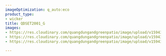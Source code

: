 ```yaml
---
imageOptimization: q_auto:eco
product_type:
- wicker
title: QDSET2001_G
images:
- https://res.cloudinary.com/quangdungandgreenpatio/image/upload/v1594347706/posts/DSC_5963_yligtj.jpg
- https://res.cloudinary.com/quangdungandgreenpatio/image/upload/v1594347706/posts/DSC_5951_q9jza4.jpg
- https://res.cloudinary.com/quangdungandgreenpatio/image/upload/v1594347731/posts/DSC_5977_f3piig.jpg

---
```

